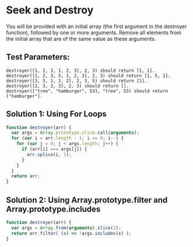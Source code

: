 # Seek and Destroy

You will be provided with an initial array (the first argument in the destroyer function), followed by one or more arguments. Remove all elements from the initial array that are of the same value as these arguments.

## Test Parameters:

    destroyer([1, 2, 3, 1, 2, 3], 2, 3) should return [1, 1].
    destroyer([1, 2, 3, 5, 1, 2, 3], 2, 3) should return [1, 5, 1].
    destroyer([3, 5, 1, 2, 2], 2, 3, 5) should return [1].
    destroyer([2, 3, 2, 3], 2, 3) should return [].
    destroyer(["tree", "hamburger", 53], "tree", 53) should return ["hamburger"].


## Solution 1: Using For Loops
```javascript
function destroyer(arr) {
  var args = Array.prototype.slice.call(arguments);
  for (var i = arr.length - 1; i >= 0; i--) {
    for (var j = 0; j < args.length; j++) {
      if (arr[i] === args[j]) {
        arr.splice(i, 1);
      }
    }
  }
  return arr;
}
```

## Solution 2: Using Array.prototype.filter and Array.prototype.includes

```javascript
function destroyer(arr) {
  var args = Array.from(arguments).slice(1);
  return arr.filter( (x) => !args.includes(x) );
}